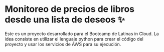 # Monitoreo de precios de libros desde una lista de deseos ✨

Este es un proyecto desarrollado para el Bootcamp de Latinas in Cloud.
La idea consiste en utilizar el lenguaje python para crear el código del proyecto y usar los servicios de AWS para su ejecución.


